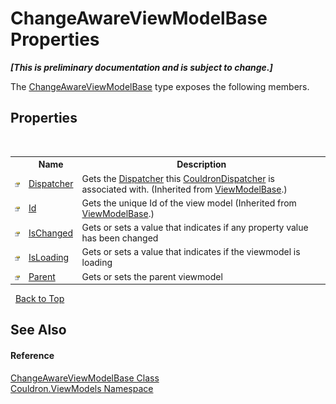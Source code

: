 # ChangeAwareViewModelBase Properties
 _**\[This is preliminary documentation and is subject to change.\]**_

The <a href="T_Couldron_ViewModels_ChangeAwareViewModelBase">ChangeAwareViewModelBase</a> type exposes the following members.


## Properties
&nbsp;<table><tr><th></th><th>Name</th><th>Description</th></tr><tr><td>![Public property](media/pubproperty.gif "Public property")</td><td><a href="P_Couldron_ViewModels_ViewModelBase_Dispatcher">Dispatcher</a></td><td>
Gets the <a href="P_Couldron_ViewModels_ViewModelBase_Dispatcher">Dispatcher</a> this <a href="T_Couldron_Core_CouldronDispatcher">CouldronDispatcher</a> is associated with.
 (Inherited from <a href="T_Couldron_ViewModels_ViewModelBase">ViewModelBase</a>.)</td></tr><tr><td>![Public property](media/pubproperty.gif "Public property")</td><td><a href="P_Couldron_ViewModels_ViewModelBase_Id">Id</a></td><td>
Gets the unique Id of the view model
 (Inherited from <a href="T_Couldron_ViewModels_ViewModelBase">ViewModelBase</a>.)</td></tr><tr><td>![Public property](media/pubproperty.gif "Public property")</td><td><a href="P_Couldron_ViewModels_ChangeAwareViewModelBase_IsChanged">IsChanged</a></td><td>
Gets or sets a value that indicates if any property value has been changed</td></tr><tr><td>![Public property](media/pubproperty.gif "Public property")</td><td><a href="P_Couldron_ViewModels_ChangeAwareViewModelBase_IsLoading">IsLoading</a></td><td>
Gets or sets a value that indicates if the viewmodel is loading</td></tr><tr><td>![Public property](media/pubproperty.gif "Public property")</td><td><a href="P_Couldron_ViewModels_ChangeAwareViewModelBase_Parent">Parent</a></td><td>
Gets or sets the parent viewmodel</td></tr></table>&nbsp;
<a href="#changeawareviewmodelbase-properties">Back to Top</a>

## See Also


#### Reference
<a href="T_Couldron_ViewModels_ChangeAwareViewModelBase">ChangeAwareViewModelBase Class</a><br /><a href="N_Couldron_ViewModels">Couldron.ViewModels Namespace</a><br />